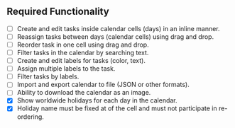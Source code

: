 ## **Required Functionality**

- [ ] Create and edit tasks inside calendar cells (days) in an inline manner.
- [ ] Reassign tasks between days (calendar cells) using drag and drop.
- [ ] Reorder task in one cell using drag and drop.
- [ ] Filter tasks in the calendar by searching text.
- [ ] Create and edit labels for tasks (color, text).
- [ ] Assign multiple labels to the task.
- [ ] Filter tasks by labels.
- [ ] Import and export calendar to file (JSON or other formats).
- [ ] Ability to download the calendar as an image.
- [x] Show worldwide holidays for each day in the calendar.
- [x] Holiday name must be fixed at of the cell and must not participate in re-ordering.
